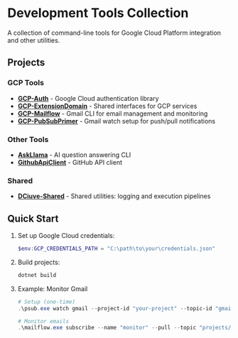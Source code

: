 # Development Tools Collection

A collection of command-line tools for Google Cloud Platform integration and other utilities.

## Projects

### GCP Tools
- **[GCP-Auth](./GCP-Auth/)** - Google Cloud authentication library
- **[GCP-ExtensionDomain](./GCP-ExtensionDomain/)** - Shared interfaces for GCP services
- **[GCP-Mailflow](./GCP-Mailflow/)** - Gmail CLI for email management and monitoring
- **[GCP-PubSubPrimer](./GCP-PubSubPrimer/)** - Gmail watch setup for push/pull notifications

### Other Tools
- **[AskLlama](./AskLlama/)** - AI question answering CLI
- **[GithubApiClient](./GithubApiClient/)** - GitHub API client

### Shared
- **[DCiuve-Shared](./DCiuve-Shared/)** - Shared utilities: logging and execution pipelines

## Quick Start

1. Set up Google Cloud credentials:
   ```powershell
   $env:GCP_CREDENTIALS_PATH = "C:\path\to\your\credentials.json"
   ```

2. Build projects:
   ```powershell
   dotnet build
   ```

3. Example: Monitor Gmail
   ```powershell
   # Setup (one-time)
   .\psub.exe watch gmail --project-id "your-project" --topic-id "gmail-notifications"
   
   # Monitor emails
   .\mailflow.exe subscribe --name "monitor" --pull --topic "projects/your-project/topics/gmail-notifications"
   ```
